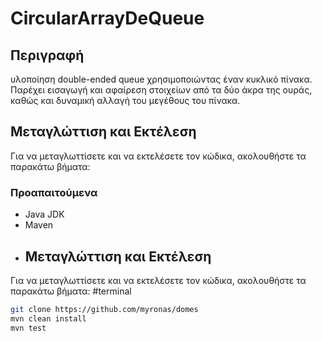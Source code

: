 # CircularArrayDeQueue

## Περιγραφή

 υλοποίηση double-ended queue χρησιμοποιώντας έναν κυκλικό πίνακα. Παρέχει  εισαγωγή και αφαίρεση στοιχείων από τα δύο άκρα της ουράς, καθώς και  δυναμική αλλαγή του μεγέθους του πίνακα.

## Μεταγλώττιση και Εκτέλεση

Για να μεταγλωττίσετε και να εκτελέσετε τον κώδικα, ακολουθήστε τα παρακάτω βήματα:

### Προαπαιτούμενα

- Java JDK
- Maven
- 
  ## Μεταγλώττιση και Εκτέλεση

Για να μεταγλωττίσετε και να εκτελέσετε τον κώδικα, ακολουθήστε τα παρακάτω βήματα:
#terminal

```bash
git clone https://github.com/myronas/domes
mvn clean install
mvn test
